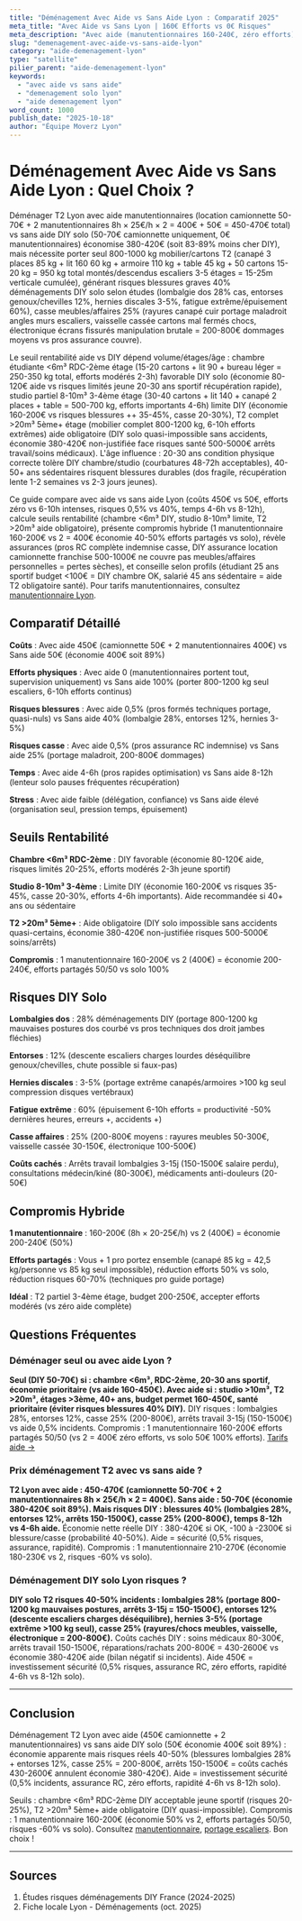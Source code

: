 ```yaml
---
title: "Déménagement Avec Aide vs Sans Aide Lyon : Comparatif 2025"
meta_title: "Avec Aide vs Sans Lyon | 160€ Efforts vs 0€ Risques"
meta_description: "Avec aide (manutentionnaires 160-240€, zéro efforts) vs sans aide DIY (0€ mais risques blessures 40%, casse). Comparatif T2 Lyon."
slug: "demenagement-avec-aide-vs-sans-aide-lyon"
category: "aide-demenagement-lyon"
type: "satellite"
pilier_parent: "aide-demenagement-lyon"
keywords:
  - "avec aide vs sans aide"
  - "demenagement solo lyon"
  - "aide demenagement lyon"
word_count: 1000
publish_date: "2025-10-18"
author: "Équipe Moverz Lyon"
---
```


# Déménagement Avec Aide vs Sans Aide Lyon : Quel Choix ?

Déménager T2 Lyon avec aide manutentionnaires (location camionnette 50-70€ + 2 manutentionnaires 8h × 25€/h × 2 = 400€ + 50€ = 450-470€ total) vs sans aide DIY solo (50-70€ camionnette uniquement, 0€ manutentionnaires) économise 380-420€ (soit 83-89% moins cher DIY), mais nécessite porter seul 800-1000 kg mobilier/cartons T2 (canapé 3 places 85 kg + lit 160 60 kg + armoire 110 kg + table 45 kg + 50 cartons 15-20 kg = 950 kg total montés/descendus escaliers 3-5 étages = 15-25m verticale cumulée), générant risques blessures graves 40% déménagements DIY solo selon études (lombalgie dos 28% cas, entorses genoux/chevilles 12%, hernies discales 3-5%, fatigue extrême/épuisement 60%), casse meubles/affaires 25% (rayures canapé cuir portage maladroit angles murs escaliers, vaisselle cassée cartons mal fermés chocs, électronique écrans fissurés manipulation brutale = 200-800€ dommages moyens vs pros assurance couvre).

Le seuil rentabilité aide vs DIY dépend volume/étages/âge : chambre étudiante <6m³ RDC-2ème étage (15-20 cartons + lit 90 + bureau léger = 250-350 kg total, efforts modérés 2-3h) favorable DIY solo (économie 80-120€ aide vs risques limités jeune 20-30 ans sportif récupération rapide), studio partiel 8-10m³ 3-4ème étage (30-40 cartons + lit 140 + canapé 2 places + table = 500-700 kg, efforts importants 4-6h) limite DIY (économie 160-200€ vs risques blessures ++ 35-45%, casse 20-30%), T2 complet >20m³ 5ème+ étage (mobilier complet 800-1200 kg, 6-10h efforts extrêmes) aide obligatoire (DIY solo quasi-impossible sans accidents, économie 380-420€ non-justifiée face risques santé 500-5000€ arrêts travail/soins médicaux). L'âge influence : 20-30 ans condition physique correcte tolère DIY chambre/studio (courbatures 48-72h acceptables), 40-50+ ans sédentaires risquent blessures durables (dos fragile, récupération lente 1-2 semaines vs 2-3 jours jeunes).

Ce guide compare avec aide vs sans aide Lyon (coûts 450€ vs 50€, efforts zéro vs 6-10h intenses, risques 0,5% vs 40%, temps 4-6h vs 8-12h), calcule seuils rentabilité (chambre <6m³ DIY, studio 8-10m³ limite, T2 >20m³ aide obligatoire), présente compromis hybride (1 manutentionnaire 160-200€ vs 2 = 400€ économie 40-50% efforts partagés vs solo), révèle assurances (pros RC complète indemnise casse, DIY assurance location camionnette franchise 500-1000€ ne couvre pas meubles/affaires personnelles = pertes sèches), et conseille selon profils (étudiant 25 ans sportif budget <100€ = DIY chambre OK, salarié 45 ans sédentaire = aide T2 obligatoire santé). Pour tarifs manutentionnaires, consultez [manutentionnaire Lyon](/blog/aide-demenagement-lyon/manutentionnaire-demenagement-lyon).

## Comparatif Détaillé

**Coûts** : Avec aide 450€ (camionnette 50€ + 2 manutentionnaires 400€) vs Sans aide 50€ (économie 400€ soit 89%)

**Efforts physiques** : Avec aide 0 (manutentionnaires portent tout, supervision uniquement) vs Sans aide 100% (porter 800-1200 kg seul escaliers, 6-10h efforts continus)

**Risques blessures** : Avec aide 0,5% (pros formés techniques portage, quasi-nuls) vs Sans aide 40% (lombalgie 28%, entorses 12%, hernies 3-5%)

**Risques casse** : Avec aide 0,5% (pros assurance RC indemnise) vs Sans aide 25% (portage maladroit, 200-800€ dommages)

**Temps** : Avec aide 4-6h (pros rapides optimisation) vs Sans aide 8-12h (lenteur solo pauses fréquentes récupération)

**Stress** : Avec aide faible (délégation, confiance) vs Sans aide élevé (organisation seul, pression temps, épuisement)

## Seuils Rentabilité

**Chambre <6m³ RDC-2ème** : DIY favorable (économie 80-120€ aide, risques limités 20-25%, efforts modérés 2-3h jeune sportif)

**Studio 8-10m³ 3-4ème** : Limite DIY (économie 160-200€ vs risques 35-45%, casse 20-30%, efforts 4-6h importants). Aide recommandée si 40+ ans ou sédentaire

**T2 >20m³ 5ème+** : Aide obligatoire (DIY solo impossible sans accidents quasi-certains, économie 380-420€ non-justifiée risques 500-5000€ soins/arrêts)

**Compromis** : 1 manutentionnaire 160-200€ vs 2 (400€) = économie 200-240€, efforts partagés 50/50 vs solo 100%

## Risques DIY Solo

**Lombalgies dos** : 28% déménagements DIY (portage 800-1200 kg mauvaises postures dos courbé vs pros techniques dos droit jambes fléchies)

**Entorses** : 12% (descente escaliers charges lourdes déséquilibre genoux/chevilles, chute possible si faux-pas)

**Hernies discales** : 3-5% (portage extrême canapés/armoires >100 kg seul compression disques vertébraux)

**Fatigue extrême** : 60% (épuisement 6-10h efforts = productivité -50% dernières heures, erreurs +, accidents +)

**Casse affaires** : 25% (200-800€ moyens : rayures meubles 50-300€, vaisselle cassée 30-150€, électronique 100-500€)

**Coûts cachés** : Arrêts travail lombalgies 3-15j (150-1500€ salaire perdu), consultations médecin/kiné (80-300€), médicaments anti-douleurs (20-50€)

## Compromis Hybride

**1 manutentionnaire** : 160-200€ (8h × 20-25€/h) vs 2 (400€) = économie 200-240€ (50%)

**Efforts partagés** : Vous + 1 pro portez ensemble (canapé 85 kg = 42,5 kg/personne vs 85 kg seul impossible), réduction efforts 50% vs solo, réduction risques 60-70% (techniques pro guide portage)

**Idéal** : T2 partiel 3-4ème étage, budget 200-250€, accepter efforts modérés (vs zéro aide complète)

## Questions Fréquentes

### Déménager seul ou avec aide Lyon ?

**Seul (DIY 50-70€) si : chambre <6m³, RDC-2ème, 20-30 ans sportif, économie prioritaire (vs aide 160-450€). Avec aide si : studio >10m³, T2 >20m³, étages >3ème, 40+ ans, budget permet 160-450€, santé prioritaire (éviter risques blessures 40% DIY).** DIY risques : lombalgies 28%, entorses 12%, casse 25% (200-800€), arrêts travail 3-15j (150-1500€) vs aide 0,5% incidents. Compromis : 1 manutentionnaire 160-200€ efforts partagés 50/50 (vs 2 = 400€ zéro efforts, vs solo 50€ 100% efforts). [Tarifs aide →](/blog/aide-demenagement-lyon/manutentionnaire-demenagement-lyon)

### Prix déménagement T2 avec vs sans aide ?

**T2 Lyon avec aide : 450-470€ (camionnette 50-70€ + 2 manutentionnaires 8h × 25€/h × 2 = 400€). Sans aide : 50-70€ (économie 380-420€ soit 89%). Mais risques DIY : blessures 40% (lombalgies 28%, entorses 12%, arrêts 150-1500€), casse 25% (200-800€), temps 8-12h vs 4-6h aide.** Économie nette réelle DIY : 380-420€ si OK, -100 à -2300€ si blessure/casse (probabilité 40-50%). Aide = sécurité (0,5% risques, assurance, rapidité). Compromis : 1 manutentionnaire 210-270€ (économie 180-230€ vs 2, risques -60% vs solo).

### Déménagement DIY solo Lyon risques ?

**DIY solo T2 risques 40-50% incidents : lombalgies 28% (portage 800-1200 kg mauvaises postures, arrêts 3-15j = 150-1500€), entorses 12% (descente escaliers charges déséquilibre), hernies 3-5% (portage extrême >100 kg seul), casse 25% (rayures/chocs meubles, vaisselle, électronique = 200-800€).** Coûts cachés DIY : soins médicaux 80-300€, arrêts travail 150-1500€, réparations/rachats 200-800€ = 430-2600€ vs économie 380-420€ aide (bilan négatif si incidents). Aide 450€ = investissement sécurité (0,5% risques, assurance RC, zéro efforts, rapidité 4-6h vs 8-12h solo).

---

## Conclusion

Déménagement T2 Lyon avec aide (450€ camionnette + 2 manutentionnaires) vs sans aide DIY solo (50€ économie 400€ soit 89%) : économie apparente mais risques réels 40-50% (blessures lombalgies 28% + entorses 12%, casse 25% = 200-800€, arrêts 150-1500€ = coûts cachés 430-2600€ annulent économie 380-420€). Aide = investissement sécurité (0,5% incidents, assurance RC, zéro efforts, rapidité 4-6h vs 8-12h solo).

Seuils : chambre <6m³ RDC-2ème DIY acceptable jeune sportif (risques 20-25%), T2 >20m³ 5ème+ aide obligatoire (DIY quasi-impossible). Compromis : 1 manutentionnaire 160-200€ (économie 50% vs 2, efforts partagés 50/50, risques -60% vs solo). Consultez [manutentionnaire](/blog/aide-demenagement-lyon/manutentionnaire-demenagement-lyon), [portage escaliers](/blog/aide-demenagement-lyon/aide-portage-escaliers-lyon). Bon choix !

---

## Sources

1. Études risques déménagements DIY France (2024-2025)
2. Fiche locale Lyon - Déménagements (oct. 2025)


